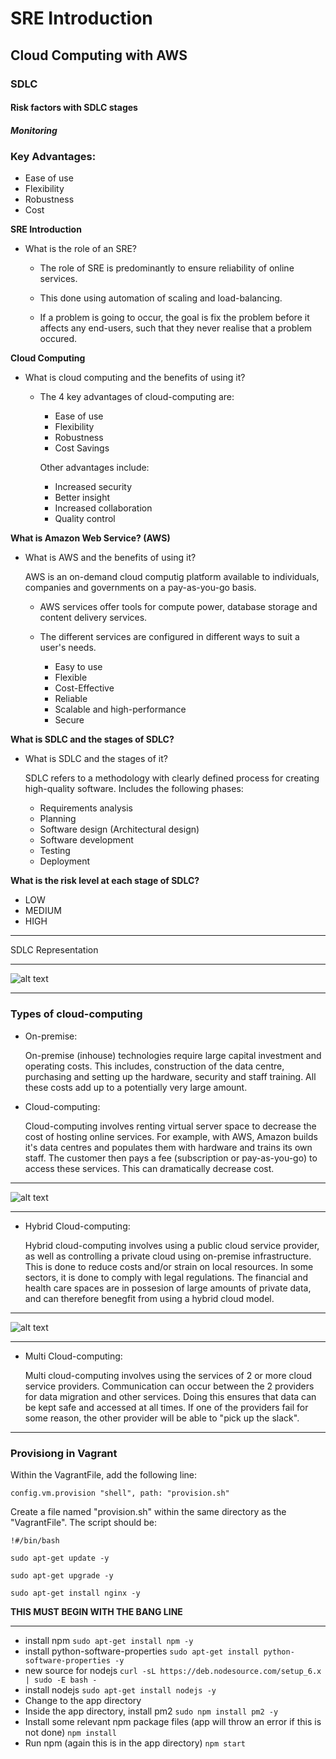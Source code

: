 # SRE Introduction
## Cloud Computing with AWS
### SDLC
#### Risk factors with SDLC stages
##### Monitoring

### Key Advantages:
- Ease of use
- Flexibility
- Robustness
- Cost

**SRE Introduction**
- What is the role of an SRE?

    - The role of SRE is            predominantly to ensure reliability of online services.

    - This done using automation of scaling and load-balancing.

    - If a problem is going to occur, the goal is fix the problem before it affects any end-users, such that they never realise that a problem occured.


**Cloud Computing**
- What is cloud computing and the benefits of using it?

    - The 4 key advantages of cloud-computing are:

        - Ease of use
        - Flexibility
        - Robustness
        - Cost Savings

        Other advantages include:

        - Increased security
        - Better insight
        - Increased collaboration
        - Quality control


**What is Amazon Web Service? (AWS)**
- What is AWS and the benefits of using it?

    AWS is an on-demand cloud computig platform available to individuals, companies and governments on a pay-as-you-go basis.

    - AWS services offer tools for compute power, database storage and content delivery services.

    - The different services are configured in different ways to suit a user's needs.

        - Easy to use
        - Flexible
        - Cost-Effective
        - Reliable
        - Scalable and high-performance
        - Secure


**What is SDLC and the stages of SDLC?**
- What is SDLC and the stages of it?

    SDLC refers to a methodology with clearly defined process for creating high-quality software. Includes the following phases:

    - Requirements analysis
    - Planning
    - Software design (Architectural design)
    - Software development
    - Testing
    - Deployment

**What is the risk level at each stage of SDLC?**
- LOW
- MEDIUM
- HIGH

---


SDLC Representation

---
![alt text](https://datarob.com/content/images/2019/08/SDLC-stages.png)

---
### Types of cloud-computing


- On-premise:
    
    On-premise (inhouse) technologies require large capital investment and operating costs. This includes, construction of the data centre, purchasing and setting up the hardware, security and staff training. All these costs add up to a potentially very large amount.

- Cloud-computing:

    Cloud-computing involves renting virtual server space to decrease the cost of hosting online services. 
    For example, with AWS, Amazon builds it's data centres and populates them with hardware and trains its own staff. The customer then pays a fee (subscription or pay-as-you-go) to access these services. This can dramatically decrease cost.

---
![alt text](https://www.peoplehr.com/blog/wp-content/uploads/2015/06/12.png)

---

- Hybrid Cloud-computing:

    Hybrid cloud-computing involves using a public cloud service provider, as well as controlling a private cloud using on-premise infrastructure. This is done to reduce costs and/or strain on local resources. In some sectors, it is done to comply with legal regulations. The financial and health care spaces are in possesion of large amounts of private data, and can therefore benegfit from using a hybrid cloud model.

---
![alt text](https://qph.fs.quoracdn.net/main-qimg-8e9ed422b2ae93823c754ea345da004e)

---

- Multi Cloud-computing:

    Multi cloud-computing involves using the services of 2 or more cloud service providers. Communication can occur between the 2 providers for data migration and other services. 
    Doing this ensures that data can be kept safe and accessed at all times. If one of the providers fail for some reason, the other provider will be able to "pick up the slack".

---
### Provisiong in Vagrant

Within the VagrantFile, add the following line:
```
config.vm.provision "shell", path: "provision.sh"
```

Create a file named "provision.sh" within the same directory as the "VagrantFile". The script should be:
```
!#/bin/bash

sudo apt-get update -y

sudo apt-get upgrade -y

sudo apt-get install nginx -y
```
**THIS MUST BEGIN WITH THE BANG LINE**

---
- install npm `sudo apt-get install npm -y`
- install python-software-properties `sudo apt-get install python-software-properties -y`
- new source for nodejs `curl -sL https://deb.nodesource.com/setup_6.x | sudo -E bash -`
- install nodejs `sudo apt-get install nodejs -y`
- Change to the app directory
- Inside the app directory, install pm2 `sudo npm install pm2 -y`
- Install some relevant npm package files (app will throw an error if this is not done) `npm install`
- Run npm (again this is in the app directory) `npm start`